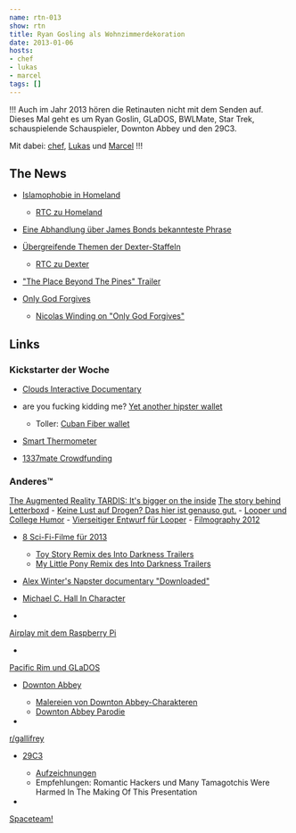 ```yaml
---
name: rtn-013
show: rtn
title: Ryan Gosling als Wohnzimmerdekoration
date: 2013-01-06
hosts:
- chef
- lukas
- marcel
tags: []
---
```

!!!
Auch im Jahr 2013 hören die Retinauten nicht mit dem Senden auf. Dieses Mal geht es um Ryan Goslin, GLaDOS, BWLMate, Star Trek, schauspielende Schauspieler, Downton Abbey und den 29C3.

Mit dabei: [chef](https://twitter.com/grischder), [Lukas](https://twitter.com/blubser) und [Marcel](https://twitter.com/xartas)
!!!

## The News

- [Islamophobie in Homeland](http://www.salon.com/2012/12/15/tvs_most_islamophobic_show/)
  - [RTC zu Homeland](https://secure.retinacast.de/rtc-s03e02-homeland/)

- [Eine Abhandlung über James Bonds bekannteste Phrase](https://chronicle.com/blogs/linguafranca/2012/12/11/shaken-not-stirred/)
- [Übergreifende Themen der Dexter-Staffeln](http://www.reddit.com/r/Dexter/comments/13mxon/season_themes_what_do_you_guys_think/)
  - [RTC zu Dexter](https://secure.retinacast.de/rtc-s01e09-dexter/)

- ["The Place Beyond The Pines" Trailer](http://www.youtube.com/watch?v=Tjes7u9Vewc)
- [Only God Forgives](http://www.imdb.com/title/tt1602613/)
  - [Nicolas Winding on "Only God Forgives"](http://www.youtube.com/watch?v=b8wWr-kkdvM)

## Links

### Kickstarter der Woche

- [Clouds Interactive Documentary](http://www.kickstarter.com/projects/1636630114/clouds-interactive-documentary)
- are you fucking kidding me? [Yet another hipster wallet](http://www.kickstarter.com/projects/885634166/ainstetm-the-new-style-of-the-modern-wallet)
  - Toller: [Cuban Fiber wallet](http://yasutomo2020.picharpak.com/wallet.htm)

- [Smart Thermometer](http://www.kickstarter.com/projects/732414059/smart-thermometer)
- [1337mate Crowdfunding](https://www.deutsche-mikroinvest.de/de/projekte/detail/geschaeftsidee++/id/65/)

### Anderes™

[The Augmented Reality TARDIS: It's bigger on the inside](http://www.wimp.com/augmentedreality/) [The story behind Letterboxd](http://www.quora.com/Letterboxd/Whats-the-story-behind-Letterboxd?srid=TMM&st=ns) - [Keine Lust auf Drogen? Das hier ist genauso gut.](https://dl.dropbox.com/s/3p6uthbmkusf2ja/MASTABA%20SNOOPY.html) - [Looper und College Humor](http://hitrecordjoe.tumblr.com/post/38220695998/loopermovie-this-is-nsfw-for-adults-only) - [Vierseitiger Entwurf für Looper](http://loopermovie.tumblr.com/post/38111749085/for-the-curious-here-is-the-original-4-page-prose) - [Filmography 2012](http://www.youtube.com/watch?v=68aKCIXZ-LY)

- [8 Sci-Fi-Filme für 2013](http://www.movies.com/movie-news/looking-to-future-8-science-fiction-movies-to-watch-for/10398)
  - [Toy Story Remix des Into Darkness Trailers](http://buttkickingbabes.de/?p=7063)
  - [My Little Pony Remix des Into Darkness Trailers](http://www.youtube.com/watch?v=IkzZrIbIiNU)

- [Alex Winter's Napster documentary "Downloaded"](http://www.theverge.com/2012/12/7/3741950/watch-this-trailer-alex-winter-napster-documentary-downloaded)
- [Michael C. Hall In Character](https://www.youtube.com/watch?v=9NX_cIZX_BU)
-

[Airplay mit dem Raspberry Pi](http://tomsolari.id.au/post/27169019561/airplay-music-streaming-on-raspberry-pi?74f9b200)

-

[Pacific Rim und GLaDOS](http://www.theverge.com/gaming/2013/1/6/3841344/guillermo-del-toro-glados-voice-in-pacific-rim-trailer)

- [Downton Abbey](http://de.wikipedia.org/wiki/Downton_Abbey)
  - [Malereien von Downton Abbey-Charakteren](http://www.etsy.com/shop/toadbriar?section_id=12828219)
  - [Downton Abbey Parodie](http://www.huffingtonpost.com/2013/01/02/agent-gates-downton-abbey-parody_n_2391942.html?ncid=edlinkusaolp00000003#slide=1936022)

-

[r/gallifrey](http://www.reddit.com/r/gallifrey)

- [29C3](http://events.ccc.de/congress/2012/wiki/Main_Page)
  - [Aufzeichnungen](http://mirror.fem-net.de/CCC/29C3/mp4-h264-HQ/)
  - Empfehlungen: Romantic Hackers und Many Tamagotchis Were Harmed In The Making Of This Presentation

-

[Spaceteam!](http://www.sleepingbeastgames.com/spaceteam/)

